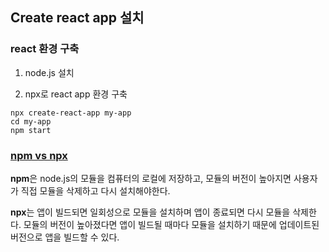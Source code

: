 ## Create react app 설치

### react 환경 구축
1. node.js 설치

2. npx로 react app 환경 구축

```
npx create-react-app my-app
cd my-app
npm start
```

### [npm vs npx](https://geonlee.tistory.com/32)
<b>npm</b>은 node.js의 모듈을 컴퓨터의 로컬에 저장하고, 모듈의 버전이 높아지면 사용자가 직접 모듈을 삭제하고 다시 설치해야한다.

<b>npx</b>는 앱이 빌드되면 일회성으로 모듈을 설치하며 앱이 종료되면 다시 모듈을 삭제한다. 모듈의 버전이 높아졌다면 앱이 빌드될 때마다 모듈을 설치하기 때문에 업데이트된 버전으로 앱을 빌드할 수 있다.